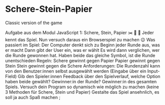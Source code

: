 # Schere-Stein-Papier
Classic version of the game

Aufgabe aus dem Modul JavaScript 1:
Schere, Stein, Papier ✂️ 🗿 🧻
Jeder kennt das Spiel. Nun versuch daraus ein Browserspiel zu machen 😉
Was passiert im Spiel:
Der Computer denkt sich zu Beginn jeder Runde aus, was er macht
Dann gibt der User ein, was er wählt
Es wird dann verglichen, wer die Runde gewonnen hat.
Haben beide das gleiche Symbol, ist die Runde unentschieden
Regeln:
Schere gewinnt gegen Papier
Papier gewinnt gegen Stein
Stein gewinnt gegen die Schere
Anforderungen:
Die Rundenzahl kann von den Benutzer:innen selbst ausgewählt werden (Eingabe über ein Input-Field)
Gib den Spieler:innen Feedback über den Spielverlauf, welche Option haben beide gewählt? Gewinner:in der Runde? Gewinner:in des gesamten Spiels.
Versuch dein Program so dynamisch wie möglich zu machen (keine 3 Methoden für Schere, Stein und Papier)
Gestalte das Spiel ansehnlich, es soll ja auch Spaß machen ;
